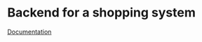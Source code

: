 # Backend for a shopping system 

[Documentation](https://documenter.getpostman.com/view/6105608/T1LV83UT?version=latest)

